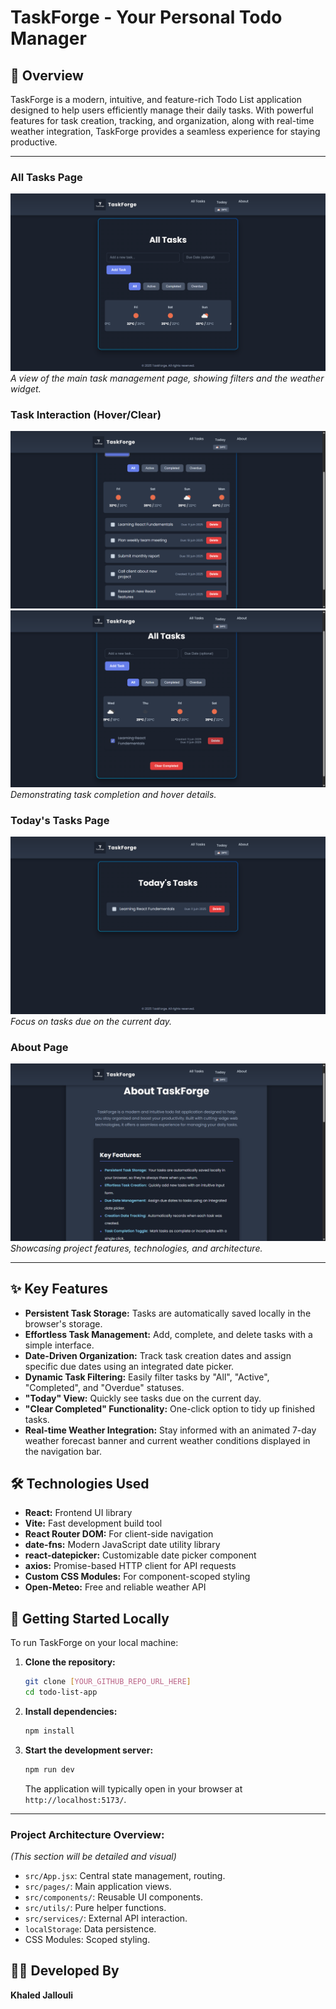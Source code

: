 # TaskForge - Your Personal Todo Manager

## 🚀 Overview
TaskForge is a modern, intuitive, and feature-rich Todo List application designed to help users efficiently manage their daily tasks. With powerful features for task creation, tracking, and organization, along with real-time weather integration, TaskForge provides a seamless experience for staying productive.

---

### All Tasks Page
![All Tasks View](https://github.com/Khaled-J7/TaskForge-Todo-App/blob/main/docs/images/AllTasks.png)
*A view of the main task management page, showing filters and the weather widget.*

### Task Interaction (Hover/Clear)
![Task Interaction Example](https://github.com/Khaled-J7/TaskForge-Todo-App/blob/main/docs/images/AllTasks_List_of_tasks.png)
![Task Interaction Example](https://github.com/Khaled-J7/TaskForge-Todo-App/blob/main/docs/images/ClearTask_ALL_TASKS.png)
*Demonstrating task completion and hover details.*

### Today's Tasks Page
![Today's Tasks View](https://github.com/Khaled-J7/TaskForge-Todo-App/blob/main/docs/images/TodayPage.png)
*Focus on tasks due on the current day.*

### About Page
![About Page Details](https://github.com/Khaled-J7/TaskForge-Todo-App/blob/main/docs/images/AboutPage.png)
*Showcasing project features, technologies, and architecture.*

---

## ✨ Key Features
- **Persistent Task Storage:** Tasks are automatically saved locally in the browser's storage.
- **Effortless Task Management:** Add, complete, and delete tasks with a simple interface.
- **Date-Driven Organization:** Track task creation dates and assign specific due dates using an integrated date picker.
- **Dynamic Task Filtering:** Easily filter tasks by "All", "Active", "Completed", and "Overdue" statuses.
- **"Today" View:** Quickly see tasks due on the current day.
- **"Clear Completed" Functionality:** One-click option to tidy up finished tasks.
- **Real-time Weather Integration:** Stay informed with an animated 7-day weather forecast banner and current weather conditions displayed in the navigation bar.

## 🛠️ Technologies Used
- **React:** Frontend UI library
- **Vite:** Fast development build tool
- **React Router DOM:** For client-side navigation
- **date-fns:** Modern JavaScript date utility library
- **react-datepicker:** Customizable date picker component
- **axios:** Promise-based HTTP client for API requests
- **Custom CSS Modules:** For component-scoped styling
- **Open-Meteo:** Free and reliable weather API

## 🏃 Getting Started Locally
To run TaskForge on your local machine:

1.  **Clone the repository:**
    ```bash
    git clone [YOUR_GITHUB_REPO_URL_HERE]
    cd todo-list-app
    ```
2.  **Install dependencies:**
    ```bash
    npm install
    ```
3.  **Start the development server:**
    ```bash
    npm run dev
    ```
    The application will typically open in your browser at `http://localhost:5173/`.

---
### **Project Architecture Overview:**
*(This section will be detailed and visual)*
- `src/App.jsx`: Central state management, routing.
- `src/pages/`: Main application views.
- `src/components/`: Reusable UI components.
- `src/utils/`: Pure helper functions.
- `src/services/`: External API interaction.
- `localStorage`: Data persistence.
- CSS Modules: Scoped styling.

## 🧑‍💻 Developed By
**Khaled Jallouli**
